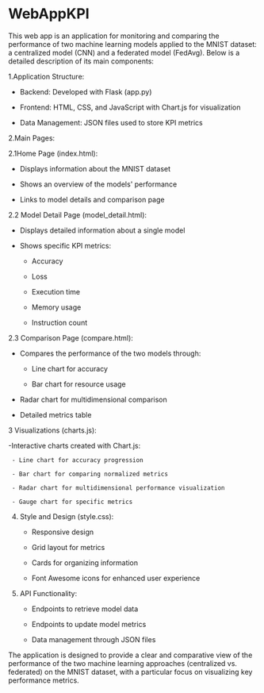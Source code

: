 # WebAppKPI
This web app is an application for monitoring and comparing the performance of two machine learning models applied to the MNIST dataset: a centralized model (CNN) and a federated model (FedAvg). Below is a detailed description of its main components:

1.Application Structure:

   - Backend: Developed with Flask (app.py)
    
   - Frontend: HTML, CSS, and JavaScript with Chart.js for visualization
    
   - Data Management: JSON files used to store KPI metrics

2.Main Pages:

  2.1Home Page (index.html):

   - Displays information about the MNIST dataset
    
   - Shows an overview of the models' performance
    
   - Links to model details and comparison page

2.2 Model Detail Page (model_detail.html):

   - Displays detailed information about a single model
    
  -  Shows specific KPI metrics:
    
     - Accuracy
      
     - Loss
      
     - Execution time
      
     - Memory usage
      
     - Instruction count

2.3 Comparison Page (compare.html):

  - Compares the performance of the two models through:
  
    - Line chart for accuracy
    
    - Bar chart for resource usage
    
   -  Radar chart for multidimensional comparison
    
   - Detailed metrics table

3 Visualizations (charts.js):

  -Interactive charts created with Chart.js:
  
     - Line chart for accuracy progression
      
     - Bar chart for comparing normalized metrics
      
     - Radar chart for multidimensional performance visualization
      
     - Gauge chart for specific metrics

4. Style and Design (style.css):

    - Responsive design
     
   -  Grid layout for metrics
     
    - Cards for organizing information
     
    - Font Awesome icons for enhanced user experience

5. API Functionality:

   - Endpoints to retrieve model data
    
   - Endpoints to update model metrics
    
   - Data management through JSON files

The application is designed to provide a clear and comparative view of the performance of the two machine learning approaches (centralized vs. federated) on the MNIST dataset, with a particular focus on visualizing key performance metrics.
